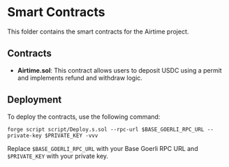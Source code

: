 # Smart Contracts

This folder contains the smart contracts for the Airtime project.

## Contracts

-   **Airtime.sol**: This contract allows users to deposit USDC using a permit and implements refund and withdraw logic.

## Deployment

To deploy the contracts, use the following command:

```
forge script script/Deploy.s.sol --rpc-url $BASE_GOERLI_RPC_URL --private-key $PRIVATE_KEY -vvv
```

Replace `$BASE_GOERLI_RPC_URL` with your Base Goerli RPC URL and `$PRIVATE_KEY` with your private key.

